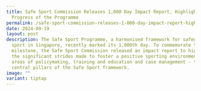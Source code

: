 ```yaml
---
title: Safe Sport Commission Releases 1,000 Day Impact Report, Highlighting
  Progress of the Programme
permalink: /safe-sport-commission-releases-1-000-day-impact-report-highlighting-progress-of-the-programme/
date: 2024-09-19
layout: post
description: The Safe Sport Programme, a harmonised framework for safeguarding
  sport in Singapore, recently marked its 1,000th day. To commemorate this
  milestone, the Safe Sport Commission released an impact report to highlight
  the significant strides made to foster a positive sporting environment in the
  areas of policymaking, training and education and case management - the three
  central pillars of the Safe Sport framework.
image: ""
variant: tiptap
---
```


